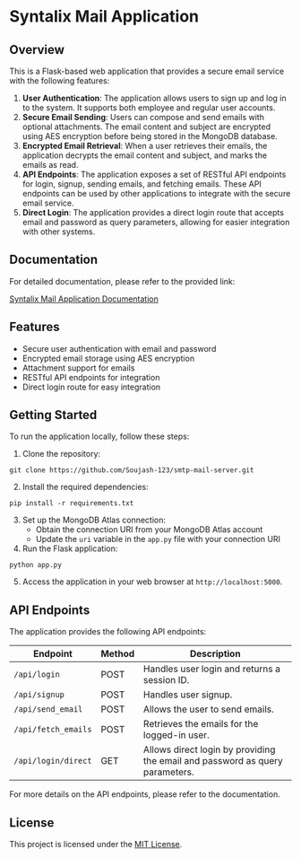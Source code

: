 # Syntalix Mail Application

## Overview
This is a Flask-based web application that provides a secure email service with the following features:

1. **User Authentication**: The application allows users to sign up and log in to the system. It supports both employee and regular user accounts.
2. **Secure Email Sending**: Users can compose and send emails with optional attachments. The email content and subject are encrypted using AES encryption before being stored in the MongoDB database.
3. **Encrypted Email Retrieval**: When a user retrieves their emails, the application decrypts the email content and subject, and marks the emails as read.
4. **API Endpoints**: The application exposes a set of RESTful API endpoints for login, signup, sending emails, and fetching emails. These API endpoints can be used by other applications to integrate with the secure email service.
5. **Direct Login**: The application provides a direct login route that accepts email and password as query parameters, allowing for easier integration with other systems.

## Documentation
For detailed documentation, please refer to the provided link:

[Syntalix Mail Application Documentation](https://drive.google.com/drive/folders/1TYcLpsSuZkmALHpjS3NgftBdz0cNix4d?usp=sharing)

## Features
- Secure user authentication with email and password
- Encrypted email storage using AES encryption
- Attachment support for emails
- RESTful API endpoints for integration
- Direct login route for easy integration

## Getting Started
To run the application locally, follow these steps:

1. Clone the repository:
```
git clone https://github.com/Soujash-123/smtp-mail-server.git
```
2. Install the required dependencies:
```
pip install -r requirements.txt
```
3. Set up the MongoDB Atlas connection:
   - Obtain the connection URI from your MongoDB Atlas account
   - Update the `uri` variable in the `app.py` file with your connection URI
4. Run the Flask application:
```
python app.py
```
5. Access the application in your web browser at `http://localhost:5000`.

## API Endpoints
The application provides the following API endpoints:

| Endpoint | Method | Description |
| --- | --- | --- |
| `/api/login` | POST | Handles user login and returns a session ID. |
| `/api/signup` | POST | Handles user signup. |
| `/api/send_email` | POST | Allows the user to send emails. |
| `/api/fetch_emails` | POST | Retrieves the emails for the logged-in user. |
| `/api/login/direct` | GET | Allows direct login by providing the email and password as query parameters. |

For more details on the API endpoints, please refer to the documentation.

## License
This project is licensed under the [MIT License](LICENSE).
